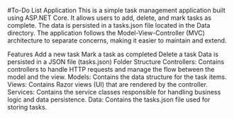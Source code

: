 #To-Do List Application
This is a simple task management application built using ASP.NET Core. It allows users to add, delete, and mark tasks as complete. The data is persisted in a tasks.json file located in the Data directory. The application follows the Model-View-Controller (MVC) architecture to separate concerns, making it easier to maintain and extend.

Features
Add a new task
Mark a task as completed
Delete a task
Data is persisted in a JSON file (tasks.json)
Folder Structure
Controllers: Contains controllers to handle HTTP requests and manage the flow between the model and the view.
Models: Contains the data structure for the task items.
Views: Contains Razor views (UI) that are rendered by the controller.
Services: Contains the service classes responsible for handling business logic and data persistence.
Data: Contains the tasks.json file used for storing tasks.
